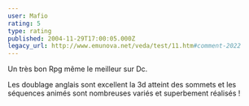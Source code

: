 ```yaml
---
user: Mafio
rating: 5
type: rating
published: 2004-11-29T17:00:05.000Z
legacy_url: http://www.emunova.net/veda/test/11.htm#comment-2022
---
```

Un très bon Rpg même le meilleur sur Dc.

Les doublage anglais sont excellent la 3d atteint des sommets et les séquences animés sont nombreuses variés et superbement réalisés !